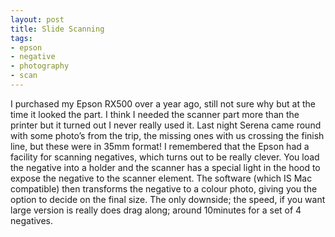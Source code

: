 ```yaml
---
layout: post
title: Slide Scanning
tags:
- epson
- negative
- photography
- scan
---
```

I purchased my Epson RX500 over a year ago, still not sure why but at the time it looked the part. I think I needed the scanner part more than the printer but it turned out I never really used it. Last night Serena came round with some photo’s from the trip, the missing ones with us crossing the finish line, but these were in 35mm format! I remembered that the Epson had a facility for scanning negatives, which turns out to be really clever. You load the negative into a holder and the scanner has a special light in the hood to expose the negative to the scanner element. The software (which IS Mac compatible) then transforms the negative to a colour photo, giving you the option to decide on the final size. The only downside; the speed, if you want large version is really does drag along; around 10minutes for a set of 4 negatives.
